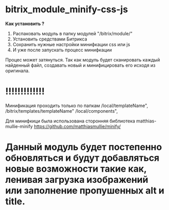 # bitrix_module_minify-css-js

**Как установить ?** 

 1. Распаковать модуль в папку модулей "/bitrix/module/"
 2. Установить средствами Битрикса
 3. Сохранить нужные настройки минифкации css или js
 4. И уже после запускать процесс минифкации

Процес может затянуться. Так как модуль будет сканировать каждый найденный файл, создавать новый и минифицировать его исходя из оригинала.

# !!!!!!!!!!!!!
Минификация проходить только по папкам /local/templateName", /bitrix/templates/templateName" /local/components",

Для минифкици была использована сторонняя библиотека matthias-mullie-minify
https://github.com/matthiasmullie/minify/

# Данный модуль будет постепенно обновляться и будут добавляться новые возможности такие как, ленивая загрузка изображений или заполнение пропушенных alt и title.
